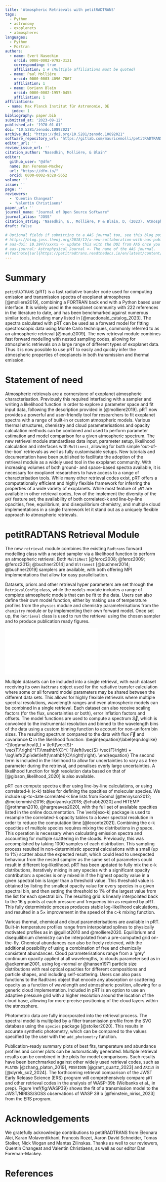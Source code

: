 ```yaml
---
title: 'Atmospheric Retrievals with petitRADTRANS'
tags:
  - Python
  - astronomy
  - exoplanets
  - atmospheres
languages:
  - Python
  - Fortran
authors:
  - name: Evert Nasedkin
    orcid: 0000-0002-9792-3121
    corresponding: true
    affiliation: 1 # (Multiple affiliations must be quoted)
  - name: Paul Mollière
    orcid: 0000-0003-4096-7067
    affiliation: 1
  - name: Doriann Blain
    orcid: 0000-0002-1957-0455
    affiliation: 1
affiliations:
 - name: Max Planck Institut für Astronomie, DE
   index: 1
bibliography: paper.bib
submitted_at: '2023-09-12'
published_at: '1970-01-01'
doi: "10.5281/zenodo.10892021"
archive_doi: "https://doi.org/10.5281/zenodo.10892021"
software_repository_url: "https://gitlab.com/mauricemolli/petitRADTRANS"
editor_url: ''
review_issue_url: ''
citation_author: "Nasedkin, Mollière, & Blain"
editor:
  github_user: "@dfm"
  name: Dan Foreman-Mackey
  url: "https://dfm.io/"
  orcid: 0000-0002-9328-5652
volume: ''
issue: ''
page: ''
reviewers:
  - 'Quentin Changeat'
  - 'Valentin Christiaens'
paper_url: ''
journal_name: "Journal of Open Source Software"
journal_alias: "JOSS"
citation_string: 'Nasedkin, E., Mollière, P & Blain, D, (2023). Atmospheric Retrievals with petitRADTRANS. Journal of Open Source Software'
draft: false

# Optional fields if submitting to a AAS journal too, see this blog post:
# https://blog.joss.theoj.org/2018/12/a-new-collaboration-with-aas-publishing
# aas-doi: 10.3847/xxxxx <- update this with the DOI from AAS once you know it.
# aas-journal: Astrophysical Journal <- The name of the AAS journal.
#\footnote{\url{https://petitradtrans.readthedocs.io/en/latest/content/notebooks/pRT_Retrieval_Example.html}}. 
---
```


# Summary

`petitRADTRANS` (pRT) is a fast radiative transfer code used for computing emission and transmission spectra of exoplanet atmospheres [@molliere2019], combining a FORTRAN back end with a Python based user interface.
It is widely used in the exoplanet community with 222 references in the literature to date, and has been benchmarked against numerous similar tools, including many listed in [@macdonald_catalog_2023].
The spectra calculated with pRT can be used as a forward model for fitting spectroscopic data using Monte Carlo techniques, commonly referred to as an atmospheric retrieval [@madu2009].
The new retrieval module combines fast forward modelling with nested sampling codes, allowing for atmospheric retrievals on a large range of different types of exoplanet data.
Thus it is now possible to use pRT to easily and quickly infer the atmospheric properties of exoplanets in both transmission and thermal emission.

# Statement of need
Atmospheric retrievals are a cornerstone of exoplanet atmospheric characterisation.
Previously this required interfacing with a sampler and writing a likelihood function in order to explore a parameter space and fit input data, following the description provided in [@molliere2019].
pRT now provides a powerful and user-friendly tool for researchers to fit exoplanet spectra with a range of built-in or custom atmospheric models.
Various thermal structures, chemistry and cloud parameterisations and opacity calculation methods can be combined and used to perform parameter estimation and model comparison for a given atmospheric spectrum.
The new retrieval module standardises data input, parameter setup, likelihood calculation and interfaces with `Multinest`, allowing for both simple 'out-of-the-box' retrievals as well as fully customisable setups.
New tutorials and documentation have been published to facilitate the adoption of the retrieval module as a widely used tool in the exoplanet community.
With increasing volumes of both ground- and space-based spectra available, it is necessary for exoplanet researchers to have access to a range of characterisation tools.
While many other retrieval codes exist, pRT offers a computationally efficient and highly flexible framework for inferring the properties of a wide variety of exoplanets.
While most feature of `pRT` are available in other retrieval codes, few of the implement the diversity of the `pRT` feature set; the availability of both correlated-k and line-by-line opacities, free, equilibrium, and disequilibrium chemistry, and multiple cloud implementations in a single framework let it stand out as a uniquely flexible approach to atmospheric retrievals.

# petitRADTANS Retrieval Module
The new `retrieval` module combines the existing `Radtrans` forward modelling class with a nested sampler via a likelihood function to perform an atmospheric retrieval.
Both `MultiNest` [@feroz2008; @feroz2009; @feroz2013; @buchner2014] and `Ultranest` [@buchner2014; @buchner2019] samplers are available, with both offering MPI implementations that allow for easy parallelisation.

Datasets, priors and other retrieval hyper parameters are set through the `RetrievalConfig` class, while the `models` module includes a range of complete atmospheric models that can be fit to the data.
Users can also define their own model function, either by making use of temperature profiles from the `physics` module and chemistry parameterisations from the `chemistry` module or by implementing their own forward model. 
Once set up, the `Retrieval` class is used to run the retrieval using the chosen sampler and to produce publication ready figures.

![Typical example of default pRT outputs. This highlights the fit of a transmission spectrum model to JWST/NIRISS/SOSS data of WASP 39 b as part of the Transiting Early Release Science program.\label{fig:WASP39}](WASP39b_NIRISSSOSSO1_typical_bestfit_spec.pdf)

Multiple datasets can be included into a single retrieval, with each dataset receiving its own `Radtrans` object used for the radiative transfer calculation where some or all forward model parameters may be shared between the different data sets.
This allows for highly flexible retrievals where multiple spectral resolutions, wavelength ranges and even atmospheric models can be combined in a single retrieval.
Each dataset can also receive scaling factors (for the flux, uncertainties or both), error inflation factors and offsets.
The model functions are used to compute a spectrum $\vec{S}$, which is convolved to the instrumental resolution and binned to the wavelength bins of the data using a custom binning function to account for non-uniform bin sizes.
The resulting spectrum compared to the data with flux $\vec{F}$ and covariance $\mathbf{C}$ in the likelihood function:
\begin{equation}\label{eqn:loglike}
    -2\log\mathcal{L} = \left(\vec{S}-\vec{F}\right)^{T}\mathbf{C}^{-1}\left(\vec{S}-\vec{F}\right) + \log\left(2\pi\det\left(\mathbf{C}\right)\right).
\end{equation}
The second term is included in the likelihood to allow for uncertainties to vary as a free parameter during the retrieval, and penalises overly large uncertainties.
A likelihood function for high resolution data based on that of [@gibson_likelihood_2020] is also available.

pRT can compute spectra either using line-by-line calculations, or using correlated-k (c-k) tables for defining the opacities of molecular species.
We include up-to-date correlated-k line lists from Exomol [@tennyson2012; @mckemmish2016; @polyansky2018; @chubb2020] and HITEMP [@rothman2010, @hargreaves2020], with the full set of available opacities listed in the online documentation.
The \verb|exo-k| package is used to resample the correlated-k opacity tables to a lower spectral resolution in order to reduce the computation time [@leconte2021].
Combining the c-k opacities of multiple species requires mixing the distributions in $g$ space. 
This operation is necessary when calculating emission spectra and accounting for multiple scattering in the clouds.
Previously, this was accomplished by taking 1000 samples of each distribution.
This sampling process resulted in non-deterministic spectral calculations with a small (up to 1%) scatter about the expected result, which could lead to unexpected behaviour from the nested sampler as the same set of parameters could result in different log-likelihood.
pRT has been updated to fully mix the c-k distributions, iteratively mixing in any species with a significant opacity contribution: a species is only mixed in if the highest opacity value in a given spectral bin is larger than a threshold value. 
This threshold value is obtained by listing the smallest opacity value for every species in a given spectral bin, and then setting the threshold to 1% of the largest value from the list for each spectral bin.
The resulting grid is linearly interpolated back to the 16 $g$ points at each pressure and frequency bin as required by pRT.
This fully deterministic process produces stable log-likelihood calculations, and resulted in a 5$\times$ improvement in the speed of the c-k mixing function.

Various thermal, chemical and cloud parameterisations are available in pRT.
Built-in temperature profiles range from interpolated splines to physically motivated profiles as in @guillot2010 and @molliere2020.
Equilibrium and disequilibrium chemistry can be interpolated from a pre-computed grid on-the-fly.
Chemical abundances can also be freely retrieved, with the additional possibility of using a combination of free and chemically consistent abundances.
Cloud parameterisations range from a 'grey' continuum opacity applied at all wavelengths, to clouds parameterised as in @ackerman2001, using log-normal or @hansen1971 particle size distributions with real optical opacities for different compositions and particle shapes, and including self-scattering.
Users can also pass functions to the Radtrans object that encode any absorption or scattering opacity as a function of wavelength and atmospheric position, allowing for a generic cloud implementation.
Included in pRT is an option to use an adaptive pressure grid with a higher resolution around the location of the cloud base, allowing for more precise positioning of the cloud layers within the atmosphere. 

Photometric data are fully incorporated into the retrieval process.
The spectral model is multiplied by a filter transmission profile from the SVO database using the `species` package [@stolker2020].
This results in accurate synthetic photometry, which can be compared to the values specified by the user with the `add_photometry` function.

Publication-ready summary plots of best fits, temperature and abundance profiles and corner plots can be automatically generated.
Multiple retrieval results can be combined in the plots for model comparisons.
Such results have been benchmarked against other widely used retrieval codes, such as `PLATON` [@zhang_platon_2019], `POSEIDON` [@grant_quartz_2023] and `ARCiS` in [@dyrek_so2_2024].
The forthcoming retrieval comparison of the JWST Early Release Science (ERS) program will comprehensively compare `pRT` and other retrieval codes in the analysis of WASP-39b (Welbanks et al., in prep).
Figure \ref{fig:WASP39} shows the fit of a transmission model to the JWST/NIRISS/SOSS observations of WASP 39 b [@feinstein_niriss_2023] from the ERS program.



# Acknowledgements

We gratefully acknowledge contributions to petitRADTRANS from Eleonara Alei, Karan Molaverdikhani, Francois Rozet, Aaron David Schneider, Tomas Stolker, Nick Wogan and Mantas Zilinskas. 
Thanks as well to our reviewers, Quentin Changeat and Valentin Christiaens, as well as our editor Dan Foreman-Mackey.

# References
